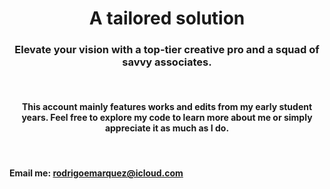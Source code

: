 <h1 align="center">A tailored solution</h1>

<h3 align="center">Elevate your vision with a top-tier creative pro and a squad of savvy associates.</h3>
<br/>

<h4 align="center">This account mainly features works and edits from my early student years. Feel free to explore my code to learn more about me or simply appreciate it as much as I do.</h3>
<br/>

<h4>Email me: <a href="mailto:rodrigoemarquez@icloud.com">rodrigoemarquez@icloud.com</a></h4>
